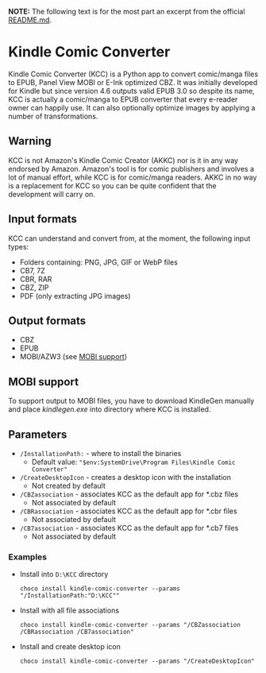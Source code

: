 ﻿**NOTE:** The following text is for the most part an excerpt from the official [README.md](https://github.com/ciromattia/kcc/blob/master/README.md).

# Kindle Comic Converter
Kindle Comic Converter (KCC) is a Python app to convert comic/manga files to EPUB, Panel View MOBI or E-Ink optimized CBZ. It was initially developed for Kindle but since version 4.6 outputs valid EPUB 3.0 so despite its name, KCC is actually a comic/manga to EPUB converter that every e-reader owner can happily use. It can also optionally optimize images by applying a number of transformations.

## Warning
KCC is not Amazon's Kindle Comic Creator (AKKC) nor is it in any way endorsed by Amazon. Amazon's tool is for comic publishers and involves a lot of manual effort, while KCC is for comic/manga readers. AKKC in no way is a replacement for KCC so you can be quite confident that the development will carry on.

## Input formats
KCC can understand and convert from, at the moment, the following input types:
* Folders containing: PNG, JPG, GIF or WebP files
* CB7, 7Z
* CBR, RAR
* CBZ, ZIP
* PDF (only extracting JPG images)

## Output formats
* CBZ
* EPUB
* MOBI/AZW3 (see [MOBI support](#mobi-support))

## MOBI support
To support output to MOBI files, you have to download KindleGen manually and place *kindlegen.exe* into directory where KCC is installed.

## Parameters
* `/InstallationPath:` - where to install the binaries
    - Default value: `"$env:SystemDrive\Program Files\Kindle Comic Converter"`
* `/CreateDesktopIcon` - creates a desktop icon with the installation 
    - Not created by default
* `/CBZassociation` - associates KCC as the default app for *.cbz files
    - Not associated by default
* `/CBRassociation` - associates KCC as the default app for *.cbr files
    - Not associated by default
* `/CB7association` - associates KCC as the default app for *.cb7 files
    - Not associated by default

### Examples
* Install into `D:\KCC` directory
    ```
    choco install kindle-comic-converter --params "/InstallationPath:"D:\KCC""
    ```
* Install with all file associations
    ```
    choco install kindle-comic-converter --params "/CBZassociation /CBRassociation /CB7association"
    ```
* Install and create desktop icon
   ```
   choco install kindle-comic-converter --params "/CreateDesktopIcon"
   ```
